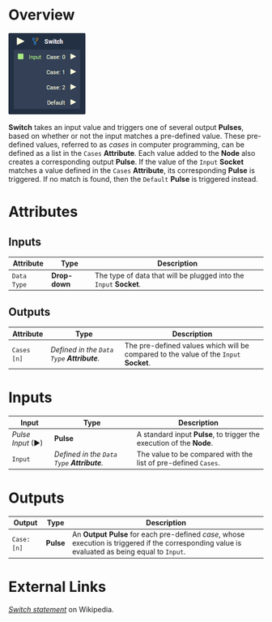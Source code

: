 # Overview

![](../../.gitbook/assets/node-switch.png)

**Switch** takes an input value and triggers one of several output **Pulses**, based on whether or not the input matches a pre-defined value. These pre-defined values, referred to as *cases* in computer programming, can be defined as a list in the `Cases` **Attribute**. Each value added to the **Node** also creates a corresponding output **Pulse**. If the value of the `Input` **Socket** matches a value defined in the `Cases` **Attribute**, its corresponding **Pulse** is triggered. If no match is found, then the `Default` **Pulse** is triggered instead.

# Attributes

## Inputs

|Attribute|Type|Description|
|---|---|---|
|`Data Type`|**Drop-down**|The type of data that will be plugged into the `Input` **Socket**.|

## Outputs

|Attribute|Type|Description|
|---|---|---|
|`Cases [n]`|*Defined in the `Data Type` **Attribute**.*|The pre-defined values which will be compared to the value of the `Input` **Socket**.|

# Inputs

|Input|Type|Description|
|---|---|---|
|*Pulse Input* (►)|**Pulse**|A standard input **Pulse**, to trigger the execution of the **Node**.|
|`Input`|*Defined in the `Data Type` **Attribute**.*|The value to be compared with the list of pre-defined `Cases`.|

# Outputs

|Output|Type|Description|
|---|---|---|
|`Case: [n]`|**Pulse**|An **Output Pulse** for each pre-defined *case*, whose execution is triggered if the corresponding value is evaluated as being equal to `Input`.|

# External Links

[*Switch statement*](https://en.wikipedia.org/wiki/Switch_statement) on Wikipedia.